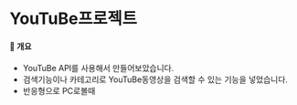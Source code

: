 # YouTuBe프로젝트

#### 📝 개요
+ YouTuBe API를 사용해서 만들어보았습니다.
+ 검색기능이나 카테고리로 YouTuBe동영상을 검색할 수 있는 기능을 넣었습니다.
+ 반응형으로 PC로볼때
